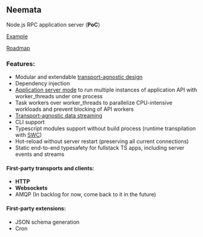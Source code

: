 ## Neemata
Node.js RPC application server (**PoC**)

[Example](https://github.com/denis-ilchishin/neemata-starter)

[Roadmap](https://github.com/denis-ilchishin/neemata/discussions/49)

### Features:

- Modular and extendable [transport-agnostic design](https://github.com/denis-ilchishin/neemata/issues/55)
- Dependency injection
- [Application server mode](https://github.com/denis-ilchishin/neemata/pull/41) to run multiple instances of application API with worker_threads under one process
- Task workers over worker_threads to parallelize CPU-intensive workloads and prevent blocking of API workers 
- [Transport-agnostic data streaming](https://github.com/denis-ilchishin/neemata/issues/56)
- CLI support
- Typescript modules support without build process (runtime transpilation with [SWC](https://github.com/swc-project/swc))
- Hot-reload without server restart (preserving all current connections)
- Static end-to-end typesafety for fullstack TS apps, including server events and streams

#### First-party transports and clients:
- **HTTP**
- **Websockets**
- AMQP (In backlog for now, come back to it in the future)

#### First-party extensions:
- JSON schema generation
- Cron
